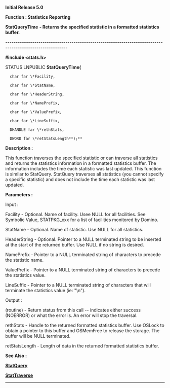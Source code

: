 




<!--
 /\* Font Definitions \*/
 @font-face
 {font-family:Helv;
 panose-1:2 11 6 4 2 2 2 3 2 4;}
@font-face
 {font-family:"Cambria Math";
 panose-1:2 4 5 3 5 4 6 3 2 4;}
 /\* Style Definitions \*/
 p.MsoNormal, li.MsoNormal, div.MsoNormal
 {margin-top:0cm;
 margin-right:0cm;
 margin-bottom:8.0pt;
 margin-left:0cm;
 line-height:107%;
 font-size:11.0pt;
 font-family:"Calibri",sans-serif;}
.MsoChpDefault
 {font-size:11.0pt;}
.MsoPapDefault
 {margin-bottom:8.0pt;
 line-height:107%;}
 /\* Page Definitions \*/
 @page WordSection1
 {size:612.0pt 792.0pt;
 margin:72.0pt 72.0pt 72.0pt 72.0pt;}
div.WordSection1
 {page:WordSection1;}
-->




**Initial Release 5.0**



**Function : Statistics Reporting**



**StatQueryTime** **- Returns
the specified statistic in a formatted statistics buffer.**


**----------------------------------------------------------------------------------------------------------**



**#include <stats.h>**



STATUS
LNPUBLIC **StatQueryTime(**  

      char far \*Facility,  

      char far \*StatName,  

      char far \*HeaderString,  

      char far \*NamePrefix,  

      char far \*ValuePrefix,  

      char far \*LineSuffix,  

      DHANDLE far \*rethStats,  

      DWORD far \*retStatsLength**);**



**Description :**



This
function traverses the specified statistic or can traverse all statistics and
returns the statistics information in a formatted statistics buffer.  The
information includes the time each statistic was last updated.  This function
is similar to StatQuery.  StatQuery traverses all statistics (you cannot
specify a specific statistic) and does not include the time each statistic was
last updated.


 


**Parameters :**



Input :  

Facility  -  Optional.  Name of facility.  Usee NULL for all facilities.  See
Symbolic Value, STATPKG\_xxx for a list of facilities monitored by Domino.  

  

StatName  -  Optional.  Name of statistic.  Use NULL for all statistics.  

  

HeaderString  -  Optional.  Pointer to a NULL terminated string to be inserted
at the start of the returned buffer.  Use NULL if no string is desired.  

  

NamePrefix  -  Pointer to a NULL terminated string of characters to precede the
statistic name.  

  

ValuePrefix  -  Pointer to a NULL terminated string of characters to precede
the statistics value.   

  

LineSuffix  -  Pointer to a NULL terminated string of characters that will
terminate the statistics value (ie:  "\n").  

  




Output :  

(routine)  -  Return status from this call -- indicates either success
(NOERROR) or what the error is.  An error will stop the traversal.  

  

  

rethStats  -  Handle to the returned formatted statistics buffer.  Use OSLock
to obtain a pointer to this buffer and OSMemFree to release the storage.  The
buffer will be NULL terminated.  

  

retStatsLength  -  Length of data in the returned formatted statistics buffer.  

  




 **See Also :**


**[StatQuery](StatQuery.md)**


**[StatTraverse](StatTraverse.md)**



----------------------------------------------------------------------------------------------------------


 





